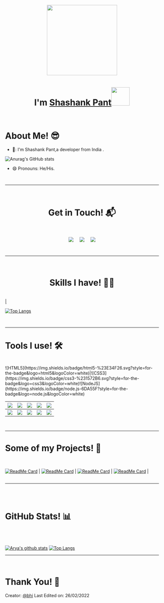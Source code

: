 <p align="center">
  <img src="https://miro.medium.com/max/2048/1*OohqW5DGh9CQS4hLY5FXzA.png" height="230"/>
  <h1 align="center">I'm <a href="https://github.com/dev-elixir">Shashank Pant<a><img src="./images/wave.gif" width="60px"/></h1>
</p>
<br>
<h1>About Me! 😎</h1>

- 🏫: I'm Shashank Pant,a developer from India .

![Anurag's GitHub stats](https://github-readme-stats.vercel.app/api?username=Shashankpantiitbhilai&show_icons=true&theme=blue-green)


- 😄  Pronouns: He/His.


<br>
<hr>
<br>
<h1 align="center">Get in Touch! 📬</h1>
<br>
<p align="center">
<a href="https://www.linkedin.com/in/shashankpant12/" target="blank"><img align="center" src="https://img.shields.io/badge/Shashank Pant-0077B5?style=for-the-badge&logo=linkedin&logoColor=white" /></a> &nbsp;&nbsp;&nbsp;  <a href="shashankp@iitbhilai.ac.in" target="blank"><img align="center" src="https://img.shields.io/badge/shashankp@iitbhilai.ac.in-D14836?style=for-the-badge&logo=gmail&logoColor=white" /></a>    &nbsp;&nbsp;&nbsp;       <a href="https://www.github.com/shashankpantiitbhilai" target="blank"><img align="center" src="https://img.shields.io/badge/Shashank-100000?style=for-the-badge&logo=github&logoColor=white"/></a>
</p>
  
<br>
<hr>
<br>
<h1 align="center">Skills I have! 🤸‍♂</h1>
<Br>
<a href="https://img.shields.io/badge/html5-%23E34F26.svg?style=for-the-badge&logo=html5&logoColor=white)">
   |

  [![Top Langs](https://github-readme-stats.vercel.app/api/top-langs/?username=anuraghazra&layout=pie)](https://github.com/anuraghazra/github-readme-stats)
  
<Br>
<hr>
<h1>Tools I use! 🛠️</h1>
<Br>
 ![HTML5](https://img.shields.io/badge/html5-%23E34F26.svg?style=for-the-badge&logo=html5&logoColor=white)|![CSS3](https://img.shields.io/badge/css3-%231572B6.svg?style=for-the-badge&logo=css3&logoColor=white)![NodeJS](https://img.shields.io/badge/node.js-6DA55F?style=for-the-badge&logo=node.js&logoColor=white)
 
| ![](https://img.shields.io/badge/Python-FFD43B?style=for-the-badge&logo=python&logoColor=darkgreen)    | ![](https://img.shields.io/badge/VSCode-FF6F00?style=for-the-badge&logo=visual-studio-code&logoColor=blue) | ![](https://img.shields.io/badge/Scrapy-F7931E?style=for-the-badge&logo=python&logoColor=white) | ![](https://img.shields.io/badge/Atom-D00000?style=for-the-badge&logo=atom&logoColor=white)    | ![](https://img.shields.io/badge/Postman-F37626.svg?&style=for-the-badge&logo=postman&logoColor=white) |
| ------------------------------------------------------------------------------------------------------ | ---------------------------------------------------------------------------------------------------------- | ----------------------------------------------------------------------------------------------- | ---------------------------------------------------------------------------------------------- | ------------------------------------------------------------------------------------------------------ |
| ![](https://img.shields.io/badge/conda-342B029.svg?&style=for-the-badge&logo=anaconda&logoColor=white) | ![](https://img.shields.io/badge/NodeJS-2C2D72?style=for-the-badge&logo=nodedotjs&logoColor=white)         | ![](https://img.shields.io/badge/NPM-777BB4?style=for-the-badge&logo=NPM&logoColor=white)       | ![](https://img.shields.io/badge/Bash-239120?style=for-the-badge&logo=gnubash&logoColor=white) | ![](https://img.shields.io/badge/And%20More!-yellow?style=for-the-badge)  

  

<Br>
<hr>
<h1>Some of my Projects! 🎨</h1>
<Br>
  
[![ReadMe Card](https://github-readme-stats.vercel.app/api/pin/?username=dev-elixir&repo=elixir-redmi2)](https://github.com/dev-elixir/elixir-redmi2)
|
[![ReadMe Card](https://github-readme-stats.vercel.app/api/pin/?username=dev-elixir&repo=google-service)](https://github.com/dev-elixir/google-service)
|
[![ReadMe Card](https://github-readme-stats.vercel.app/api/pin/?username=dev-elixir&repo=dev-elixir.github.io)](https://dev-elixir.github.io)
|
[![ReadMe Card](https://github-readme-stats.vercel.app/api/pin/?username=dev-elixir&repo=TicTac-game)](https://github.com/dev-elixir/TicTac-game)
|
<Br>
<Br>
<hr>
<br>
<br>
<h1>GitHub Stats! 📊</h1>
<br>
<Br>
  
[![Arya's github stats](https://github-readme-stats.vercel.app/api?username=dev-elixir&show_icons=true&theme=merko)](https://github.com/dev-elixir/) 
[![Top Langs](https://github-readme-stats.vercel.app/api/top-langs/?username=dev-elixir&layout=compact&theme=merko)](https://github.com/dev-elixir)
<br>
<hr>
<br>
<h1>Thank You! 🤵 </h1>
  
Creator: [@bhi](https://github.com/dev-elixir)
Last Edited on: 26/02/2022
